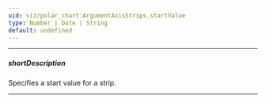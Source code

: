 ```yaml
---
uid: viz/polar_chart:ArgumentAxisStrips.startValue
type: Number | Date | String
default: undefined
---
```

---
##### shortDescription
Specifies a start value for a strip.

---

